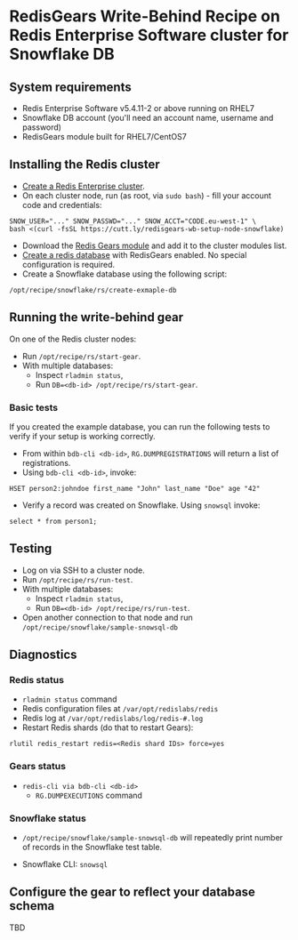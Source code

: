 # RedisGears Write-Behind Recipe on Redis Enterprise Software cluster for Snowflake DB

## System requirements

* Redis Enterprise Software v5.4.11-2 or above running on RHEL7
* Snowflake DB account (you'll need an account name, username and password)
* RedisGears module built for RHEL7/CentOS7

## Installing the Redis cluster

* [Create a Redis Enterprise cluster](https://docs.redislabs.com/latest/rs/installing-upgrading/downloading-installing/).
* On each cluster node, run (as root, via `sudo bash`) - fill your account code and credentials:

```
SNOW_USER="..." SNOW_PASSWD="..." SNOW_ACCT="CODE.eu-west-1" \
bash <(curl -fsSL https://cutt.ly/redisgears-wb-setup-node-snowflake)
```

* Download the [Redis Gears module](http://redismodules.s3.amazonaws.com/lab/11-gears-write-behind-sf/redisgears.linux-centos7-x64.99.99.99.zip) and add it to the cluster modules list.
* [Create a redis database](https://docs.redislabs.com/latest/modules/create-database-rs/) with RedisGears enabled.  No special configuration is required.
* Create a Snowflake database using the following script:
```
/opt/recipe/snowflake/rs/create-exmaple-db
```

## Running the write-behind gear

On one of the Redis cluster nodes:

* Run `/opt/recipe/rs/start-gear`.
* With multiple databases:
  * Inspect `rladmin status`,
  * Run `DB=<db-id> /opt/recipe/rs/start-gear`.

### Basic tests
If you created the example database, you can run the following tests to verify if your setup is working correctly.

* From within `bdb-cli <db-id>`, `RG.DUMPREGISTRATIONS` will return a list of registrations.
* Using `bdb-cli <db-id>`, invoke:
```
HSET person2:johndoe first_name "John" last_name "Doe" age "42"
```
* Verify a record was created on Snowflake. Using ```snowsql``` invoke:
```
select * from person1;
```

## Testing
* Log on via SSH to a cluster node.
* Run `/opt/recipe/rs/run-test`.
* With multiple databases:
  * Inspect `rladmin status`,
  * Run `DB=<db-id> /opt/recipe/rs/run-test`.
* Open another connection to that node and run `/opt/recipe/snowflake/sample-snowsql-db`

## Diagnostics

### Redis status

* `rladmin status` command
* Redis configuration files at `/var/opt/redislabs/redis`
* Redis log at `/var/opt/redislabs/log/redis-#.log`
* Restart Redis shards (do that to restart Gears):
```
rlutil redis_restart redis=<Redis shard IDs> force=yes
```

### Gears status

* `redis-cli via bdb-cli <db-id>`
  * `RG.DUMPEXECUTIONS` command

### Snowflake status

* `/opt/recipe/snowflake/sample-snowsql-db` will repeatedly print number of records in the Snowflake test table.

* Snowflake CLI: `snowsql` 

## Configure the gear to reflect your database schema
TBD

